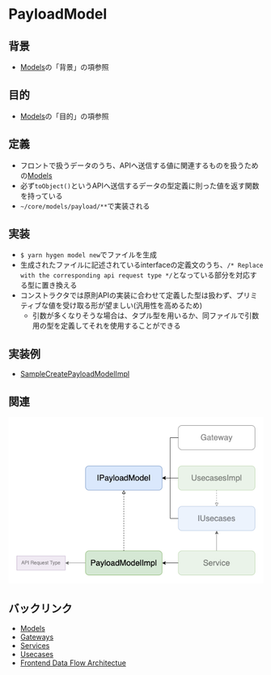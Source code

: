 # PayloadModel

## 背景
- [Models](./index.md)の「背景」の項参照

## 目的
- [Models](./index.md)の「目的」の項参照

## 定義
- フロントで扱うデータのうち、APIへ送信する値に関連するものを扱うための[Models](./index.md)
- 必ず`toObject()`というAPIへ送信するデータの型定義に則った値を返す関数を持っている
- `~/core/models/payload/**`で実装される

## 実装
- `$ yarn hygen model new`でファイルを生成
- 生成されたファイルに記述されているinterfaceの定義文のうち、`/* Replace with the corresponding api request type */`となっている部分を対応する型に置き換える
- コンストラクタでは原則APIの実装に合わせて定義した型は扱わず、プリミティブな値を受け取る形が望ましい(汎用性を高めるため)
  - 引数が多くなりそうな場合は、タプル型を用いるか、同ファイルで引数用の型を定義してそれを使用することができる

## 実装例
- [SampleCreatePayloadModelImpl](https://github.com/ispec-inc/monorepo/blob/update/frontend/data-flow/typescript/apps/admin/core/model/payload/sample/create/index.ts)

## 関連
![関連](./frontend-dataflow-payload-model-relation.drawio.png "関連")

## バックリンク
- [Models](./index.md)
- [Gateways](../gateway.md)
- [Services](../service/index.md)
- [Usecases](../service/usecases.md)
- [Frontend Data Flow Architectue](../../index.md)
